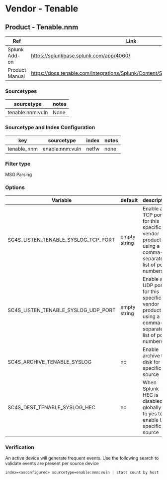 # Vendor - Tenable


## Product - Tenable.nnm

| Ref            | Link                                                                                                    |
|----------------|---------------------------------------------------------------------------------------------------------|
| Splunk Add-on  | https://splunkbase.splunk.com/app/4060/                                                                 |
| Product Manual | https://docs.tenable.com/integrations/Splunk/Content/Splunk2/ProcessWorkflow.htm                        |


### Sourcetypes

| sourcetype     | notes                                                                                                   |
|----------------|---------------------------------------------------------------------------------------------------------|
| tenable:nnm:vuln        | None                                                                                                    |

### Sourcetype and Index Configuration

| key            | sourcetype     | index          | notes          |
|----------------|----------------|----------------|----------------|
| tenable_nnm      | enable:nnm:vuln       | netfw          | none          |

### Filter type

MSG Parsing

### Options

| Variable       | default        | description    |
|----------------|----------------|----------------|
| SC4S_LISTEN_TENABLE_SYSLOG_TCP_PORT      | empty string      | Enable a TCP port for this specific vendor product using a comma-separated list of port numbers |
| SC4S_LISTEN_TENABLE_SYSLOG_UDP_PORT      | empty string      | Enable a UDP port for this specific vendor product using a comma-separated list of port numbers |
| SC4S_ARCHIVE_TENABLE_SYSLOG | no | Enable archive to disk for this specific source |
| SC4S_DEST_TENABLE_SYSLOG_HEC | no | When Splunk HEC is disabled globally set to yes to enable this specific source | 

### Verification

An active device will generate frequent events. Use the following search to validate events are present per source device

```
index=<asconfigured> sourcetype=enable:nnm:vuln | stats count by host
```